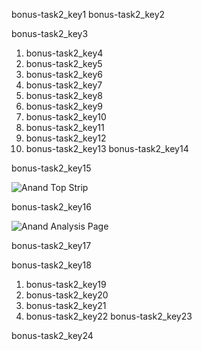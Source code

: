 bonus-task2_key1
bonus-task2_key2


bonus-task2_key3


1. bonus-task2_key4
2. bonus-task2_key5
3. bonus-task2_key6
4. bonus-task2_key7
5. bonus-task2_key8
6. bonus-task2_key9
7. bonus-task2_key10
8. bonus-task2_key11
9. bonus-task2_key12
10. bonus-task2_key13
bonus-task2_key14


bonus-task2_key15


![Anand Top Strip](images/anand_top_strip.png)

bonus-task2_key16


![Anand Analysis Page](images/anand_analysis_page.png)

bonus-task2_key17


bonus-task2_key18


1. bonus-task2_key19
2. bonus-task2_key20
3. bonus-task2_key21
4. bonus-task2_key22
bonus-task2_key23


bonus-task2_key24
